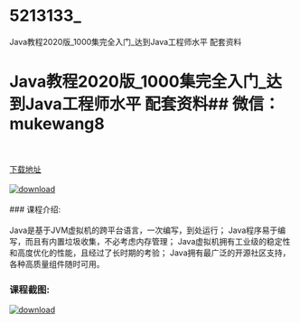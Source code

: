 # 5213133_
Java教程2020版_1000集完全入门_达到Java工程师水平 配套资料
# Java教程2020版_1000集完全入门_达到Java工程师水平 配套资料## 微信：mukewang8
<br/></br>[下载地址](http://www.36tz.cn/article/5213133 "下载地址")
<br/></br>[![download](http://36tz.cn/muke_img/2020_05_2-94-300x207.png "下载地址")](http://www.36tz.cn/article/5213133 "下载地址")
<br/></br>### 课程介绍:<br/></br>Java是基于JVM虚拟机的跨平台语言，一次编写，到处运行；
Java程序易于编写，而且有内置垃圾收集，不必考虑内存管理；
Java虚拟机拥有工业级的稳定性和高度优化的性能，且经过了长时期的考验；
Java拥有最广泛的开源社区支持，各种高质量组件随时可用。

### 课程截图:
[![download](http://36tz.cn/muke_img/2020_05_1-102.png "下载地址")](http://www.36tz.cn/article/5213133 "下载地址")
